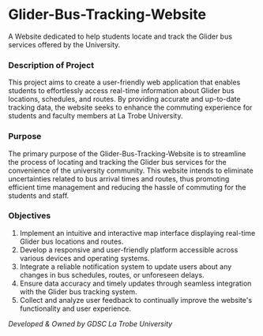 # Glider-Bus-Tracking-Website
A Website dedicated to help students locate and track the Glider bus services offered by the University.

### Description of Project

This project aims to create a user-friendly web application that enables students to effortlessly access real-time information about Glider bus locations, schedules, and routes. By providing accurate and up-to-date tracking data, the website seeks to enhance the commuting experience for students and faculty members at La Trobe University.

### Purpose

The primary purpose of the Glider-Bus-Tracking-Website is to streamline the process of locating and tracking the Glider bus services for the convenience of the university community. This website intends to eliminate uncertainties related to bus arrival times and routes, thus promoting efficient time management and reducing the hassle of commuting for the students and staff.

### Objectives

1. Implement an intuitive and interactive map interface displaying real-time Glider bus locations and routes.
2. Develop a responsive and user-friendly platform accessible across various devices and operating systems.
3. Integrate a reliable notification system to update users about any changes in bus schedules, routes, or unforeseen delays.
4. Ensure data accuracy and timely updates through seamless integration with the Glider bus tracking system.
5. Collect and analyze user feedback to continually improve the website's functionality and user experience.

*Developed & Owned by GDSC La Trobe University*

